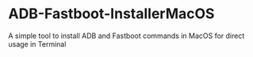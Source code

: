 # ADB-Fastboot-InstallerMacOS
A simple tool to install ADB and Fastboot commands in MacOS for direct usage in Terminal
